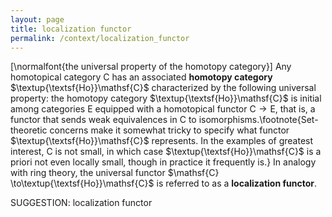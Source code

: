 ```yaml
---
layout: page
title: localization functor
permalink: /context/localization_functor
---
```

[\normalfont{the universal property of the homotopy category}]
  Any homotopical category $\mathsf{C}$  has an associated **homotopy category** $\textup{\textsf{Ho}}\mathsf{C}$ characterized by the following universal property:
the homotopy category $\textup{\textsf{Ho}}\mathsf{C}$ is initial among categories $\mathsf{E}$ equipped with a homotopical functor $\mathsf{C} \to \mathsf{E}$, that is, a functor that sends weak equivalences in $\mathsf{C}$ to isomorphisms.\footnote{Set-theoretic concerns make it somewhat tricky to specify what functor $\textup{\textsf{Ho}}\mathsf{C}$ represents. In the examples of greatest interest, $\mathsf{C}$ is not small, in which case $\textup{\textsf{Ho}}\mathsf{C}$ is a priori not even locally small, though in practice it frequently is.} In analogy with ring theory, the universal functor $\mathsf{C} \to\textup{\textsf{Ho}}\mathsf{C}$  is referred to as a **localization functor**.

SUGGESTION: localization functor
